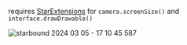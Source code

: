 requires [StarExtensions](https://github.com/StarExtensions/StarExtensions) for `camera.screenSize()` and `interface.drawDrawable()`

![starbound 2024 03 05 - 17 10 45 587](https://github.com/bongus-jive/dvd-logo/assets/27874300/90a63ba3-d850-46f1-9ac3-4024d9dcb05e)
